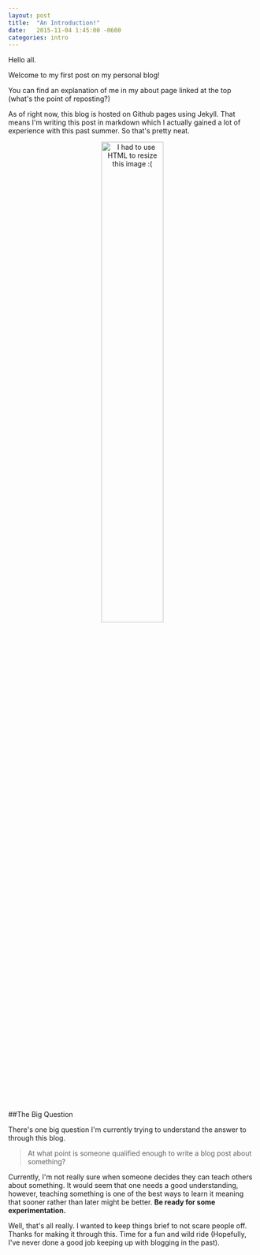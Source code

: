 ```yaml
---
layout: post
title:  "An Introduction!"
date:   2015-11-04 1:45:00 -0600
categories: intro
---
```

Hello all.

Welcome to my first post on my personal blog!

You can find an explanation of me in my about page linked at the top (what's the point of reposting?)

As of right now, this blog is hosted on Github pages using Jekyll. That means I'm writing this post in markdown which I actually gained a lot of experience with this past summer. So that's pretty neat.

<center><img src="http://i.imgur.com/Wwqobg1.png" alt="I had to use HTML to resize this image :(" style="width: 50%; height: 50%"></center>

##The Big Question

There's one big question I'm currently trying to understand the answer to through this blog.

>At what point is someone qualified enough to write a blog post about something?

Currently, I'm not really sure when someone decides they can teach others about something. It would seem that one needs a good understanding, however, teaching something is one of the best ways to learn it meaning that sooner rather than later might be better. **Be ready for some experimentation.**

Well, that's all really. I wanted to keep things brief to not scare people off. Thanks for making it through this. Time for a fun and wild ride (Hopefully, I've never done a good job keeping up with blogging in the past).
